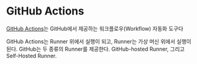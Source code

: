# GitHub Actions

[GitHub Actions](https://github.com/features/actions)는 GitHub에서 제공하는 워크플로우(Workflow) 자동화 도구다

GitHub Actions는 Runner 위에서 실행이 되고, Runner는 가상 머신 위에서 실행이 된다. GitHub는 두 종류의 Runner를 제공한다. GitHub-hosted Runner, 그리고 Self-Hosted Runner.
